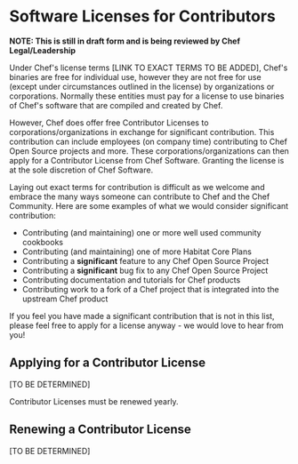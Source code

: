 # Software Licenses for Contributors

**NOTE: This is still in draft form and is being reviewed by Chef Legal/Leadership**

Under Chef's license terms [LINK TO EXACT TERMS TO BE ADDED], Chef's binaries are free for individual use, however they are not free for use (except under circumstances outlined in the license) by organizations or corporations.  Normally these entities must pay for a license to use binaries of Chef's software that are compiled and created by Chef.

However, Chef does offer free Contributor Licenses to corporations/organizations in exchange for significant contribution. This contribution can include employees (on company time) contributing to Chef Open Source projects and more.  These corporations/organizations can then apply for a Contributor License from Chef Software. Granting the license is at the sole discretion of Chef Software.

Laying out exact terms for contribution is difficult as we welcome and embrace the many ways someone can contribute to Chef and the Chef Community. Here are some examples of what we would consider significant contribution:

- Contributing (and maintaining) one or more well used community cookbooks
- Contributing (and maintaining) one of more Habitat Core Plans
- Contributing a **significant** feature to any Chef Open Source Project
- Contributing a **significant** bug fix to any Chef Open Source Project
- Contributing documentation and tutorials for Chef products
- Contributing work to a fork of a Chef project that is integrated into the upstream Chef product

If you feel you have made a significant contribution that is not in this list, please feel free to apply for a license anyway - we would love to hear from you!

## Applying for a Contributor License

[TO BE DETERMINED]

Contributor Licenses must be renewed yearly.

## Renewing a Contributor License

[TO BE DETERMINED]
